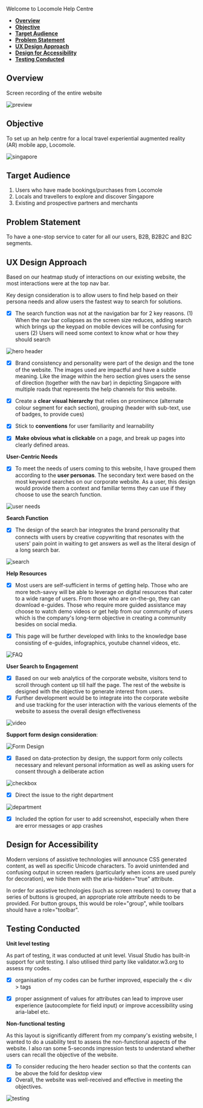Welcome to Locomole Help Centre

<!-- @import "[TOC]" {cmd="toc" depthFrom=1 depthTo=6 orderedList=false} -->

- [**Overview**](#overview)
- [**Objective**](#objective)
- [**Target Audience**](#target-audience)
- [**Problem Statement**](#problem-statement)
- [**UX Design Approach**](#ux-design-approach)
- [**Design for Accessibility**](#design-for-accessibility)
- [**Testing Conducted**](#testing-conducted)

## **Overview**

Screen recording of the entire website


![preview](images/website-preview.gif)

## **Objective**

To set up an help centre for a local travel experiential augmented reality (AR) mobile app, Locomole. 

![singapore](images/singaporemap.png)


## **Target Audience**

1. Users who have made bookings/purchases from Locomole
2. Locals and travellers to explore and discover Singapore
3. Existing and prospective partners and merchants 

## **Problem Statement**

To have a one-stop service to cater for all our users, B2B, B2B2C and B2C segments. 

## **UX Design Approach**
Based on our heatmap study of interactions on our existing website, the most interactions were at the top nav bar.

Key design consideration is to allow users to find help based on their persona needs and allow users the fastest way to search for solutions. 

- [x] The search function was not at the navigation bar for 2 key reasons. (1) When the nav bar collapses as the screen size reduces, adding search which brings up the keypad on mobile devices will be confusing for users (2) Users will need some context to know what or how they should search

![hero header](images/hero-image.jpg)

- [x] Brand consistency and personality were part of the design and the tone of the website. The images used are impactful and have a subtle meaning. Like the image within the hero section gives users the sense of direction (together with the nav bar) in depicting Singapore with multiple roads that represents the help channels for this website.

- [x] Create a **clear visual hierarchy** that relies on prominence (alternate colour segment for each section), grouping (header with sub-text, use of badges, to provide cues)

- [x] Stick to **conventions** for user familiarity and learnability

- [x] **Make obvious what is clickable** on a page, and break up pages into clearly defined areas.

**User-Centric Needs**

- [x] To meet the needs of users coming to this website, I have grouped them according to the **user personas**. The secondary text were based on the most keyword searches on our corporate website. As a user, this design would provide them a context and familiar terms they can use if they choose to use the search function. 

![user needs](images/userpersona.jpg)

**Search Function**
- [x] The design of the search bar integrates the brand personality that connects with users by creative copywriting that resonates with the users' pain point in waiting to get answers as well as the literal design of a long search bar.

![search](images/searchbar.jpg)

**Help Resources**
- [x] Most users are self-sufficient in terms of getting help. Those who are more tech-savvy will be able to leverage on digital resources that cater to a wide range of users. From those who are on-the-go, they can download e-guides. Those who require more guided assistance may choose to watch demo videos or get help from our community of users which is the company's long-term objective in creating a community besides on social media. 
  
- [x] This page will be further developed with links to the knowledge base consisting of e-guides, infographics, youtube channel videos, etc. 

![FAQ](images/FAQ.png)

**User Search to Engagement**
- [x] Based on our web analytics of the corporate website, visitors tend to scroll through content up till half the page. The rest of the website is designed with the objective to generate interest from users. 
- [x] Further development would be to integrate into the corporate website and use tracking for the user interaction with the various elements of the website to assess the overall design effectiveness

![video](images/videos.jpg)
  
**Support form design consideration**:

![Form Design](images/support-ticket.png)

- [x] Based on data-protection by design, the support form only collects necessary and relevant personal information as well as asking users for consent through a deliberate action    

![checkbox](images/required-checkbox.png)

- [x] Direct the issue to the right department

![department](images/department.png)

- [x] Included the option for user to add screenshot, especially when there are error messages or app crashes

## **Design for Accessibility**

Modern versions of assistive technologies will announce CSS generated content, as well as specific Unicode characters. To avoid unintended and confusing output in screen readers (particularly when icons are used purely for decoration), we hide them with the aria-hidden="true" attribute.

In order for assistive technologies (such as screen readers) to convey that a series of buttons is grouped, an appropriate role attribute needs to be provided. For button groups, this would be role="group", while toolbars should have a role="toolbar".

## **Testing Conducted**


**Unit level testing**

As part of testing, it was conducted at unit level. Visual Studio has built-in support for unit testing. I also utilised third party like validator.w3.org to assess my codes. 

- [x] organisation of my codes can be further improved, especially the < div > tags
- [x] proper assignment of values for attributes can lead to improve user experience (autocomplete for field input) or improve accessibility using aria-label etc. 


**Non-functional testing**


As this layout is significantly different from my company's existing website, I wanted to do a usability test to assess the non-functional aspects of the website. I also ran some 5-seconds impression tests to understand whether users can recall the objective of the website.

- [x] To consider reducing the hero header section so that the contents can be above the fold for desktop view 
- [x] Overall, the website was well-received and effective in meeting the objectives. 

![testing](images/validator-w3-results.png)
